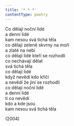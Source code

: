 ```yaml
---
title: '* * *'
contentType: poetry
---
```


<section>

Co dělají noční lidé  
a denní lidé  
kam nesou svá tichá těla  
co dělají zelené skvrny na moři  
a zlaté na nebi  
co dělají lidé kteří se rozhodli  
co nechávají dělat  
svá tichá těla  
co dělají lidé  
když nevědí kdo křičí  
a nevědí že jiní se rozhodli  
co dělají noční lidé  
a denní lidé  
ti co nevědí  
kdo a kde jsou  
kam nesou svá tichá těla

</section>

<section>

(2004)

</section>
